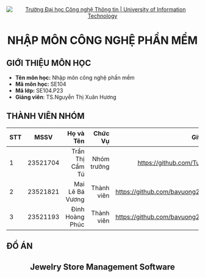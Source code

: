 <!-- Banner -->
<p align='center'>
  <a href=https://www.uit.edu.vn/" title="Trường Đại học Công nghệ Thông tin" style="border: none;">
     <img src="https://i.imgur.com/WmMnSRt.png" alt="Trường Đại học Công nghệ Thông tin | University of Information Technology">
  </a>
</p>

<h1 align="center"><b>NHẬP MÔN CÔNG NGHỆ PHẦN MỀM</b></h>

## GIỚI THIỆU MÔN HỌC
* **Tên môn học:** Nhập môn công nghệ phần mềm
* **Mã môn học:** SE104
* **Mã lớp:** SE104.P23
* **Giảng viên**: TS.Nguyễn Thị Xuân Hương

## THÀNH VIÊN NHÓM
|STT| MSSV      | Họ và Tên       |Chức Vụ    | Github                                                  | Email                   |
|---|:---------:| ---------------:|----------:|--------------------------------------------------------:|-------------------------:
| 1 | 23521704  | Trần Thị Cẩm Tú |Nhóm trưởng| https://github.com/TuTTC |23521704@gm.uit.edu.vn   |
| 2 | 23521821  | Mai Lê Bá Vương |Thành viên|https://github.com/bavuong2005 |23521821@gm.uit.edu.vn  |
| 3 | 23521193  | Đinh Hoàng Phúc |Thành viên|https://github.com/bavuong2005 |23521193@gm.uit.edu.vn  |
## ĐỒ ÁN
<h2 align="center"><b>Jewelry Store Management Software</b></h>
